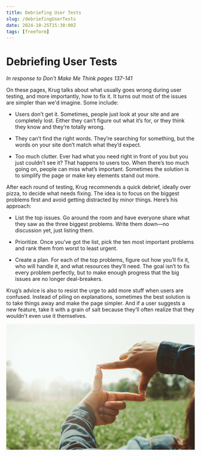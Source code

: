 ```yaml
---
title: Debriefing User Tests
slug: /debriefingUserTests
date: 2024-10-25T15:30:00Z
tags: [freeform]
---
```


# Debriefing User Tests
*In response to Don't Make Me Think pages 137-141*

On these pages, Krug talks about what usually goes wrong during user testing, and more importantly, how to fix it. It turns out most of the issues are simpler than we'd imagine. Some include:

- Users don’t get it. Sometimes, people just look at your site and are completely lost. Either they can’t figure out what it’s for, or they think they know and they’re totally wrong.

- They can’t find the right words. They’re searching for something, but the words on your site don’t match what they’d expect. 

- Too much clutter. Ever had what you need right in front of you but you just couldn’t see it? That happens to users too. When there’s too much going on, people can miss what’s important. Sometimes the solution is to simplify the page or make key elements stand out more.

After each round of testing, Krug recommends a quick debrief, ideally over pizza, to decide what needs fixing. The idea is to focus on the biggest problems first and avoid getting distracted by minor things. Here’s his approach:

- List the top issues. Go around the room and have everyone share what they saw as the three biggest problems. Write them down—no discussion yet, just listing them.

- Prioritize. Once you’ve got the list, pick the ten most important problems and rank them from worst to least urgent.

- Create a plan. For each of the top problems, figure out how you’ll fix it, who will handle it, and what resources they’ll need. The goal isn’t to fix every problem perfectly, but to make enough progress that the big issues are no longer deal-breakers.

Krug’s advice is also to resist the urge to add more stuff when users are confused. Instead of piling on explanations, sometimes the best solution is to take things away and make the page simpler. And if a user suggests a new feature, take it with a grain of salt because they’ll often realize that they wouldn’t even use it themselves.

![Error getting image](/img/perspective.jpeg)
